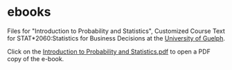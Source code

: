 # ebooks

Files for "Introduction to Probability and Statistics", Customized Course Text for STAT\*2060:Statistics for Business Decisions at the [University of Guelph](https://www.uoguelph.ca).

Click on the [Introduction to Probability and Statistics.pdf](https://github.com/nishanmudalige/ebooks/blob/master/Introduction%20to%20Probability%20and%20Statistics.pdf) to open a PDF copy of the e-book.

